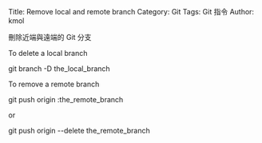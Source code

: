 Title: Remove local and remote branch
Category: Git
Tags: Git 指令
Author: kmol

刪除近端與遠端的 Git 分支

<!-- PELICAN_END_SUMMARY -->

To delete a local branch

git branch -D the_local_branch

To remove a remote branch

git push origin :the_remote_branch

or 

git push origin --delete the_remote_branch